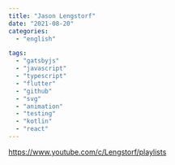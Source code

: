 ```yaml
---
title: "Jason Lengstorf"
date: "2021-08-20"
categories:
  - "english"

tags:
  - "gatsbyjs"
  - "javascript"
  - "typescript"
  - "flutter"
  - "github"
  - "svg"
  - "animation"
  - "testing"
  - "kotlin"
  - "react"
---
```


https://www.youtube.com/c/Lengstorf/playlists
